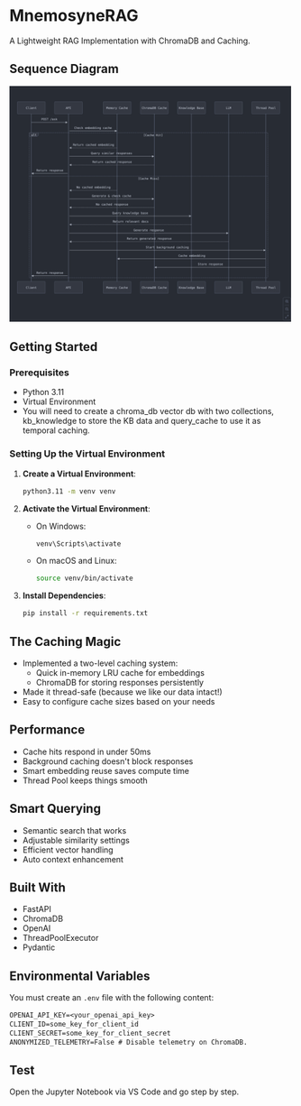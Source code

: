 # MnemosyneRAG
A Lightweight RAG Implementation with ChromaDB and Caching.

## Sequence Diagram

<img src="https://github.com/arananet/MnemosyneRAG/blob/master/sequence.png?raw=true" width="500">

## Getting Started

### Prerequisites

- Python 3.11
- Virtual Environment
- You will need to create a chroma_db vector db with two collections, kb_knowledge to store the KB data and query_cache to use it as temporal caching.

### Setting Up the Virtual Environment

1. **Create a Virtual Environment**:
   ```bash
   python3.11 -m venv venv
   ```

2. **Activate the Virtual Environment**:
   - On Windows:
     ```bash
     venv\Scripts\activate
     ```
   - On macOS and Linux:
     ```bash
     source venv/bin/activate
     ```

3. **Install Dependencies**:
   ```bash
   pip install -r requirements.txt
   ```

## The Caching Magic

- Implemented a two-level caching system:
  - Quick in-memory LRU cache for embeddings
  - ChromaDB for storing responses persistently
- Made it thread-safe (because we like our data intact!)
- Easy to configure cache sizes based on your needs

## Performance

- Cache hits respond in under 50ms
- Background caching doesn't block responses
- Smart embedding reuse saves compute time
- Thread Pool keeps things smooth

## Smart Querying

- Semantic search that works
- Adjustable similarity settings
- Efficient vector handling
- Auto context enhancement

## Built With

- FastAPI
- ChromaDB
- OpenAI
- ThreadPoolExecutor
- Pydantic

## Environmental Variables

You must create an `.env` file with the following content:

```
OPENAI_API_KEY=<your_openai_api_key>
CLIENT_ID=some_key_for_client_id
CLIENT_SECRET=some_key_for_client_secret
ANONYMIZED_TELEMETRY=False # Disable telemetry on ChromaDB.
```

## Test

Open the Jupyter Notebook via VS Code and go step by step.
